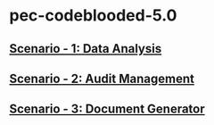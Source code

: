 # pec-codeblooded-5.0

## [Scenario - 1: Data Analysis](DataAnalysis.md)

## [Scenario - 2: Audit Management](AuditManagement.md)

## [Scenario - 3: Document Generator](DocumentGenerator.md)
